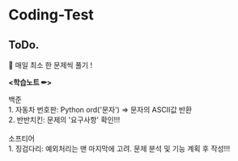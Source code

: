 # Coding-Test

<h2>ToDo.</h2>
📝 매일 최소 한 문제씩 풀기 !
<br>
<p style="font-weight: bold"><학습노트 ✏></p>
<a>백준</a> <br>
1. 자동차 번호판: Python  ord('문자') => 문자의 ASCII값 반환  <br>
2. 반반치킨: 문제의 '요구사항' 확인!!!
<br><br>
<a>소프티어</a> <br>
1. 징검다리: 예외처리는 맨 마지막에 고려. 문제 분석 및 기능 계획 후 작성!!!
